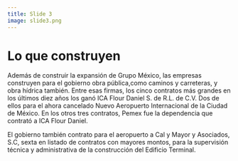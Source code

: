 ```yaml
---
title: Slide 3
image: slide3.png
---
```


# Lo que construyen

Además de construir la expansión de Grupo México, las empresas construyen para el gobierno obra pública,como caminos y carreteras, y obra hídrica también. Entre esas firmas, los cinco contratos más grandes en los últimos diez años los ganó ICA Flour Daniel S. de R.L. de C.V. Dos de ellos para el ahora cancelado Nuevo Aeropuerto Internacional de la Ciudad de México. En los otros tres contratos, Pemex fue la dependencia que contrató a ICA Flour Daniel. 

El gobierno también contrato para el aeropuerto a Cal y Mayor y Asociados, S.C, sexta en listado de contratos con mayores montos, para la supervisión técnica y administrativa de la construcción del Edificio Terminal.
